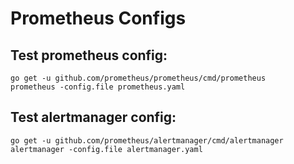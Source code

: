 # Prometheus Configs

## Test prometheus config:

```
go get -u github.com/prometheus/prometheus/cmd/prometheus
prometheus -config.file prometheus.yaml
```

## Test alertmanager config:
	
```
go get -u github.com/prometheus/alertmanager/cmd/alertmanager
alertmanager -config.file alertmanager.yaml
```
